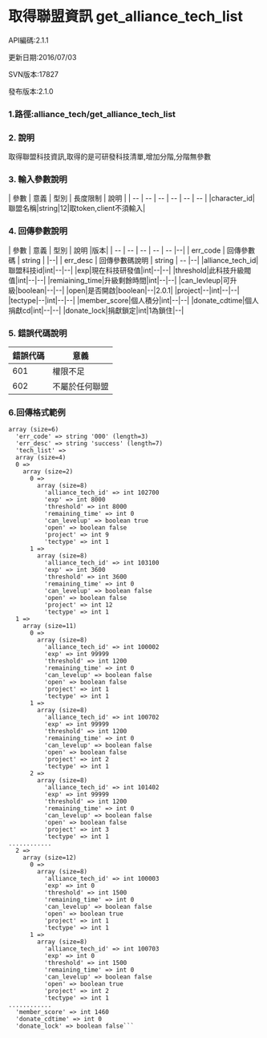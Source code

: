 # 取得聯盟資訊 get_alliance_tech_list



API編碼:2.1.1

> 


更新日期:2016/07/03

> 

SVN版本:17827

> 

發布版本:2.1.0
### 1.路徑:alliance_tech/get_alliance_tech_list

### 2. 說明

取得聯盟科技資訊,取得的是可研發科技清單,增加分階,分階無參數
### 3. 輸入參數說明


| 參數 | 意義 | 型別 | 長度限制 | 說明 |
| -- | -- | -- | -- | -- | -- |
|character_id|聯盟名稱|string|12|取token,client不須輸入|


### 4. 回傳參數說明
| 參數 | 意義 | 型別 | 說明 |版本|
| -- | -- | -- | -- | -- |--|
| err_code | 回傳參數碼 | string |  |--|
| err_desc | 回傳參數碼說明 | string | -- |--|
|alliance_tech_id|聯盟科技id|int|--|--|
|exp|現在科技研發值|int|--|--|
|threshold|此科技升級閥值|int|--|--|
|remiaining_time|升級剩餘時間|int|--|--|
|can_levleup|可升級|boolean|--|--|
|open|是否開啟|boolean|--|2.0.1|
|project|--|int|--|--|
|tectype|--|int|--|--|
|member_score|個人積分|int|--|--|
|donate_cdtime|個人捐獻cd|int|--|--|
|donate_lock|捐獻鎖定|int|1為鎖住|--|

### 5. 錯誤代碼說明
|錯誤代碼|意義|
|--|--|
|601|權限不足|
|602|不屬於任何聯盟|

### 6.回傳格式範例

```
array (size=6)
  'err_code' => string '000' (length=3)
  'err_desc' => string 'success' (length=7)
  'tech_list' => 
  array (size=4)
  0 => 
    array (size=2)
      0 => 
        array (size=8)
          'alliance_tech_id' => int 102700
          'exp' => int 8000
          'threshold' => int 8000
          'remaining_time' => int 0
          'can_levelup' => boolean true
          'open' => boolean false
          'project' => int 9
          'tectype' => int 1
      1 => 
        array (size=8)
          'alliance_tech_id' => int 103100
          'exp' => int 3600
          'threshold' => int 3600
          'remaining_time' => int 0
          'can_levelup' => boolean false
          'open' => boolean false
          'project' => int 12
          'tectype' => int 1
  1 => 
    array (size=11)
      0 => 
        array (size=8)
          'alliance_tech_id' => int 100002
          'exp' => int 99999
          'threshold' => int 1200
          'remaining_time' => int 0
          'can_levelup' => boolean false
          'open' => boolean false
          'project' => int 1
          'tectype' => int 1
      1 => 
        array (size=8)
          'alliance_tech_id' => int 100702
          'exp' => int 99999
          'threshold' => int 1200
          'remaining_time' => int 0
          'can_levelup' => boolean false
          'open' => boolean false
          'project' => int 2
          'tectype' => int 1
      2 => 
        array (size=8)
          'alliance_tech_id' => int 101402
          'exp' => int 99999
          'threshold' => int 1200
          'remaining_time' => int 0
          'can_levelup' => boolean false
          'open' => boolean false
          'project' => int 3
          'tectype' => int 1
............          
  2 => 
    array (size=12)
      0 => 
        array (size=8)
          'alliance_tech_id' => int 100003
          'exp' => int 0
          'threshold' => int 1500
          'remaining_time' => int 0
          'can_levelup' => boolean false
          'open' => boolean true
          'project' => int 1
          'tectype' => int 1
      1 => 
        array (size=8)
          'alliance_tech_id' => int 100703
          'exp' => int 0
          'threshold' => int 1500
          'remaining_time' => int 0
          'can_levelup' => boolean false
          'open' => boolean true
          'project' => int 2
          'tectype' => int 1
............          
  'member_score' => int 1460
  'donate_cdtime' => int 0
  'donate_lock' => boolean false```

